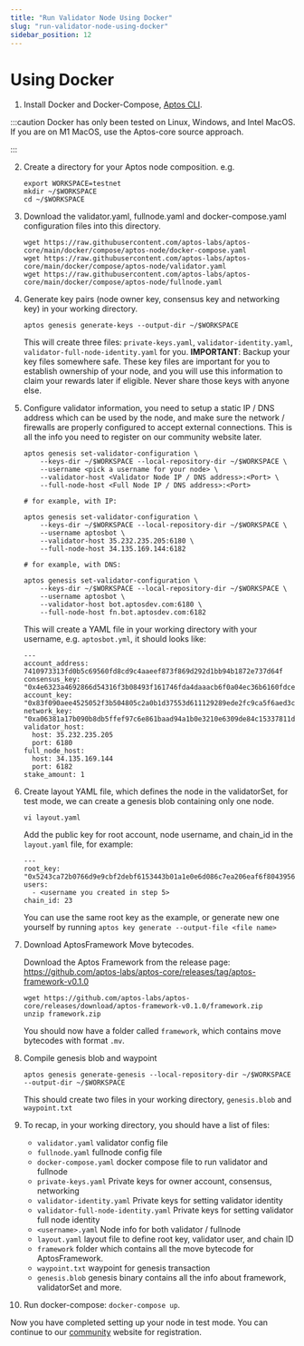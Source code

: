 ```yaml
---
title: "Run Validator Node Using Docker"
slug: "run-validator-node-using-docker"
sidebar_position: 12
---
```


# Using Docker

1. Install Docker and Docker-Compose, [Aptos CLI](https://github.com/aptos-labs/aptos-core/blob/main/crates/aptos/README.md).

:::caution Docker has only been tested on Linux, Windows, and Intel MacOS. If you are on M1 MacOS, use the Aptos-core source approach.

:::

2. Create a directory for your Aptos node composition. e.g.
    ```
    export WORKSPACE=testnet
    mkdir ~/$WORKSPACE
    cd ~/$WORKSPACE
    ```

3. Download the validator.yaml, fullnode.yaml and docker-compose.yaml configuration files into this directory.
    ```
    wget https://raw.githubusercontent.com/aptos-labs/aptos-core/main/docker/compose/aptos-node/docker-compose.yaml
    wget https://raw.githubusercontent.com/aptos-labs/aptos-core/main/docker/compose/aptos-node/validator.yaml
    wget https://raw.githubusercontent.com/aptos-labs/aptos-core/main/docker/compose/aptos-node/fullnode.yaml
    ```

4. Generate key pairs (node owner key, consensus key and networking key) in your working directory.

    ```
    aptos genesis generate-keys --output-dir ~/$WORKSPACE
    ```

    This will create three files: `private-keys.yaml`, `validator-identity.yaml`, `validator-full-node-identity.yaml` for you. **IMPORTANT**: Backup your key files somewhere safe. These key files are important for you to establish ownership of your node, and you will use this information to claim your rewards later if eligible. Never share those keys with anyone else.

5. Configure validator information, you need to setup a static IP / DNS address which can be used by the node, and make sure the network / firewalls are properly configured to accept external connections. This is all the info you need to register on our community website later.

    ```
    aptos genesis set-validator-configuration \
        --keys-dir ~/$WORKSPACE --local-repository-dir ~/$WORKSPACE \
        --username <pick a username for your node> \
        --validator-host <Validator Node IP / DNS address>:<Port> \
        --full-node-host <Full Node IP / DNS address>:<Port>

    # for example, with IP:

    aptos genesis set-validator-configuration \
        --keys-dir ~/$WORKSPACE --local-repository-dir ~/$WORKSPACE \
        --username aptosbot \
        --validator-host 35.232.235.205:6180 \
        --full-node-host 34.135.169.144:6182

    # for example, with DNS:

    aptos genesis set-validator-configuration \
        --keys-dir ~/$WORKSPACE --local-repository-dir ~/$WORKSPACE \
        --username aptosbot \
        --validator-host bot.aptosdev.com:6180 \
        --full-node-host fn.bot.aptosdev.com:6182
    ```

    This will create a YAML file in your working directory with your username, e.g. `aptosbot.yml`, it should looks like:

    ```
    ---
    account_address: 7410973313fd0b5c69560fd8cd9c4aaeef873f869d292d1bb94b1872e737d64f
    consensus_key: "0x4e6323a4692866d54316f3b08493f161746fda4daaacb6f0a04ec36b6160fdce"
    account_key: "0x83f090aee4525052f3b504805c2a0b1d37553d611129289ede2fc9ca5f6aed3c"
    network_key: "0xa06381a17b090b8db5ffef97c6e861baad94a1b0e3210e6309de84c15337811d"
    validator_host:
      host: 35.232.235.205
      port: 6180
    full_node_host:
      host: 34.135.169.144
      port: 6182
    stake_amount: 1
    ```

6. Create layout YAML file, which defines the node in the validatorSet, for test mode, we can create a genesis blob containing only one node.

    ```
    vi layout.yaml
    ```

    Add the public key for root account, node username, and chain_id in the `layout.yaml` file, for example:

    ```
    ---
    root_key: "0x5243ca72b0766d9e9cbf2debf6153443b01a1e0e6d086c7ea206eaf6f8043956"
    users:
      - <username you created in step 5>
    chain_id: 23
    ```

    You can use the same root key as the example, or generate new one yourself by running `aptos key generate --output-file <file name>`

7. Download AptosFramework Move bytecodes.

    Download the Aptos Framework from the release page: https://github.com/aptos-labs/aptos-core/releases/tag/aptos-framework-v0.1.0

    ```
    wget https://github.com/aptos-labs/aptos-core/releases/download/aptos-framework-v0.1.0/framework.zip
    unzip framework.zip
    ```

    You should now have a folder called `framework`, which contains move bytecodes with format `.mv`.

8. Compile genesis blob and waypoint

    ```
    aptos genesis generate-genesis --local-repository-dir ~/$WORKSPACE --output-dir ~/$WORKSPACE
    ```

    This should create two files in your working directory, `genesis.blob` and `waypoint.txt`

9. To recap, in your working directory, you should have a list of files:
    - `validator.yaml` validator config file
    - `fullnode.yaml` fullnode config file
    - `docker-compose.yaml` docker compose file to run validator and fullnode
    - `private-keys.yaml` Private keys for owner account, consensus, networking
    - `validator-identity.yaml` Private keys for setting validator identity
    - `validator-full-node-identity.yaml` Private keys for setting validator full node identity
    - `<username>.yaml` Node info for both validator / fullnode
    - `layout.yaml` layout file to define root key, validator user, and chain ID
    - `framework` folder which contains all the move bytecode for AptosFramework.
    - `waypoint.txt` waypoint for genesis transaction
    - `genesis.blob` genesis binary contains all the info about framework, validatorSet and more.

10. Run docker-compose: `docker-compose up`.

Now you have completed setting up your node in test mode. You can continue to our [community](https://community.aptoslabs.com/) website for registration.
